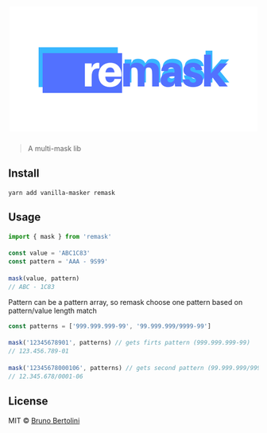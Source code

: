 <h1 align="center">
  <img src="logo.png" alt="reMask" />
</h1>

> A multi-mask lib

## Install

```
yarn add vanilla-masker remask
```

## Usage

```js
import { mask } from 'remask'

const value = 'ABC1C83'
const pattern = 'AAA - 9S99'

mask(value, pattern)
// ABC - 1C83
```

Pattern can be a pattern array, so remask choose one pattern based on pattern/value length match

```js
const patterns = ['999.999.999-99', '99.999.999/9999-99']

mask('12345678901', patterns) // gets firts pattern (999.999.999-99)
// 123.456.789-01

mask('12345678000106', patterns) // gets second pattern (99.999.999/9999-99)
// 12.345.678/0001-06
```

## License

MIT © [Bruno Bertolini](http://brunobertolini.com)

